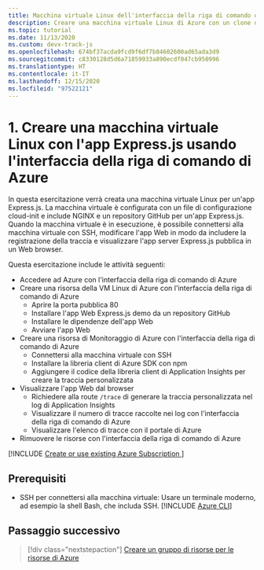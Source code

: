 ```yaml
---
title: Macchina virtuale Linux dell'interfaccia della riga di comando di Azure
description: Creare una macchina virtuale Linux di Azure con un clone di un'app basata su Express.js da un repository GitHub.
ms.topic: tutorial
ms.date: 11/13/2020
ms.custom: devx-track-js
ms.openlocfilehash: 674bf37acda9fcd9f6df7b84602600ad65ada3d9
ms.sourcegitcommit: c8330128d5d6a71859933a890ecdf047cb950996
ms.translationtype: HT
ms.contentlocale: it-IT
ms.lasthandoff: 12/15/2020
ms.locfileid: "97522121"
---
```

# <a name="1-create-linux-virtual-machine-with-expressjs-app-using-azure-cli"></a>1. Creare una macchina virtuale Linux con l'app Express.js usando l'interfaccia della riga di comando di Azure

In questa esercitazione verrà creata una macchina virtuale Linux per un'app Express.js. La macchina virtuale è configurata con un file di configurazione cloud-init e include NGINX e un repository GitHub per un'app Express.js. Quando la macchina virtuale è in esecuzione, è possibile connettersi alla macchina virtuale con SSH, modificare l'app Web in modo da includere la registrazione della traccia e visualizzare l'app server Express.js pubblica in un Web browser.

Questa esercitazione include le attività seguenti:

* Accedere ad Azure con l'interfaccia della riga di comando di Azure
* Creare una risorsa della VM Linux di Azure con l'interfaccia della riga di comando di Azure
    * Aprire la porta pubblica 80
    * Installare l'app Web Express.js demo da un repository GitHub
    * Installare le dipendenze dell'app Web
    * Avviare l'app Web
* Creare una risorsa di Monitoraggio di Azure con l'interfaccia della riga di comando di Azure
    * Connettersi alla macchina virtuale con SSH
    * Installare la libreria client di Azure SDK con npm
    * Aggiungere il codice della libreria client di Application Insights per creare la traccia personalizzata
* Visualizzare l'app Web dal browser
    * Richiedere alla route `/trace` di generare la traccia personalizzata nel log di Application Insights
    * Visualizzare il numero di tracce raccolte nei log con l'interfaccia della riga di comando di Azure
    * Visualizzare l'elenco di tracce con il portale di Azure
* Rimuovere le risorse con l'interfaccia della riga di comando di Azure

[!INCLUDE [Create or use existing Azure Subscription ](../../includes/environment-subscription-h2.md)]

## <a name="prerequisites"></a>Prerequisiti

- SSH per connettersi alla macchina virtuale: Usare un terminale moderno, ad esempio la shell Bash, che includa SSH.
[!INCLUDE [Azure CLI](../../../includes/azure-cli-prepare-your-environment-no-header.md)]


## <a name="next-step"></a>Passaggio successivo

> [!div class="nextstepaction"]
> [Creare un gruppo di risorse per le risorse di Azure](create-azure-monitoring-application-insights-web-resource.md) 